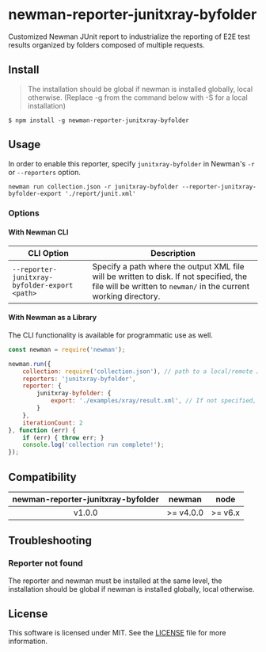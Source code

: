 # newman-reporter-junitxray-byfolder
Customized Newman JUnit report to industrialize the reporting of E2E test results organized by folders composed of multiple requests.

## Install
> The installation should be global if newman is installed globally, local otherwise. 
(Replace -g from the command below with -S for a local installation)

```console
$ npm install -g newman-reporter-junitxray-byfolder
```
## Usage
In order to enable this reporter, specify `junitxray-byfolder` in Newman's `-r` or `--reporters` option.

```console
newman run collection.json -r junitxray-byfolder --reporter-junitxray-byfolder-export './report/junit.xml'
```

### Options

#### With Newman CLI

| CLI Option  | Description       |
|-------------|-------------------|
| `--reporter-junitxray-byfolder-export <path>` | Specify a path where the output XML file will be written to disk. If not specified, the file will be written to `newman/` in the current working directory. |

#### With Newman as a Library
The CLI functionality is available for programmatic use as well.

```javascript
const newman = require('newman');

newman.run({
    collection: require('collection.json'), // path to a local/remote JSON file.
    reporters: 'junitxray-byfolder',
    reporter: {
        junitxray-byfolder: {
            export: './examples/xray/result.xml', // If not specified, the file will be written to `newman/` in the current working directory.
        }
    },
	iterationCount: 2
}, function (err) {
	if (err) { throw err; }
    console.log('collection run complete!');
});
```

## Compatibility

| **newman-reporter-junitxray-byfolder** | **newman** | **node** |
|:-----------------------------:|:----------:|:--------:|
|            v1.0.0             | >= v4.0.0  | >= v6.x  |

## Troubleshooting

### Reporter not found
The reporter and newman must be installed at the same level, the installation should be global if newman is installed globally, local otherwise.


## License
This software is licensed under MIT. See the [LICENSE](LICENSE) file for more information.